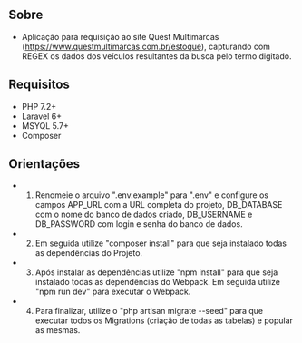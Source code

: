 
## Sobre

- Aplicação para requisição ao site Quest Multimarcas (https://www.questmultimarcas.com.br/estoque), capturando com REGEX os dados dos veículos resultantes da busca pelo termo digitado.

## Requisitos
- PHP 7.2+
- Laravel 6+
- MSYQL 5.7+
- Composer

## Orientações
- 1) Renomeie o arquivo ".env.example" para ".env" e configure os campos APP_URL com a URL completa do projeto, DB_DATABASE com o nome do banco de dados criado, DB_USERNAME e DB_PASSWORD com login e senha do banco de dados.
- 2) Em seguida utilize "composer install" para que seja instalado todas as dependências do Projeto.
- 3) Após instalar as dependências utilize "npm install" para que seja instalado todas as dependências do Webpack. Em seguida utilize "npm run dev" para executar o Webpack.
- 4) Para finalizar, utilize o "php artisan migrate --seed" para que executar todos os Migrations (criação de todas as tabelas) e popular as mesmas.